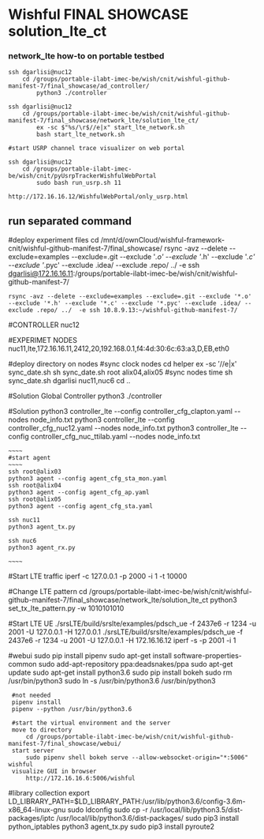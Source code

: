 Wishful FINAL SHOWCASE solution_lte_ct
============================

### network_lte how-to on portable testbed

    ssh dgarlisi@nuc12
        cd /groups/portable-ilabt-imec-be/wish/cnit/wishful-github-manifest-7/final_showcase/ad_controller/
            python3 ./controller

    ssh dgarlisi@nuc12
        cd /groups/portable-ilabt-imec-be/wish/cnit/wishful-github-manifest-7/final_showcase/network_lte/solution_lte_ct/
            ex -sc $"%s/\r$//e|x" start_lte_network.sh
            bash start_lte_network.sh

~~~~
#start USRP channel trace visualizer on web portal
~~~~

    ssh dgarlisi@nuc12
        cd /groups/portable-ilabt-imec-be/wish/cnit/pyUsrpTrackerWishfulWebPortal
            sudo bash run_usrp.sh 11

    http://172.16.16.12/WishfulWebPortal/only_usrp.html


 ## run separated command

 #deploy experiment files
    cd /mnt/d/ownCloud/wishful-framework-cnit/wishful-github-manifest-7/final_showcase/
    rsync -avz --delete --exclude=examples --exclude=.git --exclude '*.o' --exclude '*.h' --exclude '*.c' --exclude '*.pyc' --exclude .idea/ --exclude .repo/ ../  -e ssh dgarlisi@172.16.16.11:/groups/portable-ilabt-imec-be/wish/cnit/wishful-github-manifest-7/

    rsync -avz --delete --exclude=examples --exclude=.git --exclude '*.o' --exclude '*.h' --exclude '*.c' --exclude '*.pyc' --exclude .idea/ --exclude .repo/ ../  -e ssh 10.8.9.13:~/wishful-github-manifest-7/

 #CONTROLLER
    nuc12

 #EXPERIMET NODES
    nuc11,lte,172.16.16.11,2412,20,192.168.0.1,f4:4d:30:6c:63:a3,D,EB,eth0

 #deploy directory on nodes
 #sync clock nodes
    cd helper
     ex -sc $'%s/\r$//e|x' sync_date.sh
     sh sync_date.sh root alix04,alix05  #sync nodes time
     sh sync_date.sh dgarlisi nuc11,nuc6
     cd ..

 #Solution Global Controller
    python3 ./controller

 #Solution
    python3 controller_lte --config controller_cfg_clapton.yaml --nodes node_info.txt
    python3 controller_lte --config controller_cfg_nuc12.yaml --nodes node_info.txt
    python3 controller_lte --config controller_cfg_nuc_ttilab.yaml --nodes node_info.txt

    ~~~~
    #start agent
    ~~~~
    ssh root@alix03
    python3 agent --config agent_cfg_sta_mon.yaml
    ssh root@alix04
    python3 agent --config agent_cfg_ap.yaml
    ssh root@alix05
    python3 agent --config agent_cfg_sta.yaml
    
    ssh nuc11
    python3 agent_tx.py

    ssh nuc6
    python3 agent_rx.py

    ~~~~

 #Start LTE traffic
    iperf -c 127.0.0.1 -p 2000 -i 1 -t 10000

 #Change LTE pattern
    cd /groups/portable-ilabt-imec-be/wish/cnit/wishful-github-manifest-7/final_showcase/network_lte/solution_lte_ct
    python3 set_tx_lte_pattern.py -w 1010101010
    
 #Start LTE UE 
    ./srsLTE/build/srslte/examples/pdsch_ue -f 2437e6 -r 1234 -u 2001 -U 127.0.0.1 -H 127.0.0.1
    ./srsLTE/build/srslte/examples/pdsch_ue -f 2437e6 -r 1234 -u 2001 -U 127.0.0.1 -H 172.16.16.12
    iperf -s -p 2001 -i 1

 #webui
     sudo pip install pipenv
     sudo apt-get install software-properties-common
     sudo add-apt-repository ppa:deadsnakes/ppa
     sudo apt-get update
     sudo apt-get install python3.6
     sudo pip install bokeh
     sudo rm /usr/bin/python3
     sudo ln -s /usr/bin/python3.6 /usr/bin/python3

     
     #not needed
     pipenv install
     pipenv --python /usr/bin/python3.6
     
     #start the virtual environment and the server
     move to directory
         cd /groups/portable-ilabt-imec-be/wish/cnit/wishful-github-manifest-7/final_showcase/webui/
     start server
         sudo pipenv shell bokeh serve --allow-websocket-origin="*:5006" wishful
     visualize GUI in browser
         http://172.16.16.6:5006/wishful
     
  #library collection
    export LD_LIBRARY_PATH=$LD_LIBRARY_PATH:/usr/lib/python3.6/config-3.6m-x86_64-linux-gnu
    sudo ldconfig
    sudo cp -r  /usr/local/lib/python3.5/dist-packages/iptc /usr/local/lib/python3.6/dist-packages/
    sudo pip3 install python_iptables
    python3 agent_tx.py
    sudo pip3 install pyroute2




